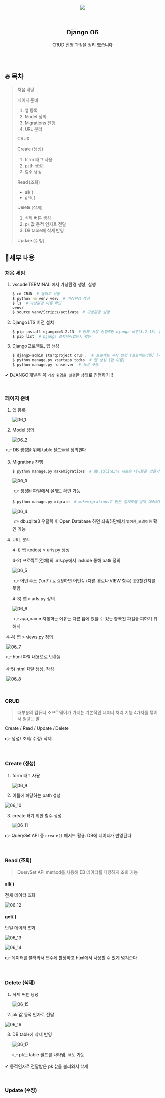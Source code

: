 <div align="center">
  <p>
    <img src="../README.assets/unicorn.png">
  </p>
  <br>
  <h2>Django 06</h2>
  <p>CRUD 진행 과정을 정리 했습니다</p>
  <br>
  <br>
</div>












## 🔥 목차

> 처음 세팅
>
> 페이지 준비
>
> 1. 앱 등록
> 2. Model 정의
> 3. Migrations 진행
> 4. URL 분리
>
> CRUD
>
> Create (생성)
>
> 1. form 태그 사용
> 2.  path 생성
> 3. 함수 생성
> 
>Read (조회)
> 
>- all( )
> - get( )
> 
>Delete (삭제)
> 
>1. 삭제 버튼 생성
> 2. pk 값 동적 인자로 전달
> 3. DB table에 삭제 반영
>
> Update (수정)
>

## 🔧세부 내용

### 처음 세팅

1. vscode TERMINAL 에서 가상환경 생성, 실행

    ```bash
    $ cd CRUD  # 폴더로 이동
    $ python -m venv venv  # 가상환경 생성
    $ ls  # 가상환경 이름 확인
    venv/
    $ source venv/Scripts/activate  # 가상환경 실행
    ```
    
2. Django LTS 버전 설치

    ```bash
    $ pip install django==3.2.13  # 현재 가장 안정적인 django 버전(3.2.13) 설치
    $ pip list  # Django 설치되어있는지 확인 
    ```

3. Django 프로젝트, 앱 생성

   ```bash
   $ django-admin startproject crud .  # 프로젝트 시작 명령 [프로젝트이름] [시작할경로]
   $ python manage.py startapp todos  # 앱 생성 [앱 이름]
   $ python manage.py runserver  # 서버 구동
   ```

✔ DJANGO 개발은 꼭 `가상 환경을 실행`한 상태로 진행하기 !!

<br>

### 페이지 준비

1. 앱 등록

   ![06_1](../README.assets/06_1.png)

2. Model 정의

   ![06_2](README.assets/06_2.png)

​			👉 DB 생성을 위해 table 필드들을 정의한다

3. Migrations 진행

   ```bash
   $ python manage.py makemigrations  # db.sqlite3의 새로운 테이블을 만들기 위한 설계도 생성
   ```
   ![06_3](README.assets/06_3.png)

   ​	👉 생성된 파일에서 설계도 확인 가능 

   ```bash
   $ python manage.py migrate  # makemigrations로 만든 설계도를 실제 데이터베이스에 반영하는 과정
   ```

   ![06_4](README.assets/06_4.png)

   ​	👉 db.sqlite3 우클릭 후 Open Database 하면 좌측하단에서 `앱이름_모델이름` 확인 가능

4. URL 분리

   4-1) 앱 (todos) > urls.py 생성

   4-2) 프로젝트(전체)의 urls.py에서 include 통해 path 정의 

   ![06_5](README.assets/06_5.png)

   ​	👉 어떤 주소 ('url/') 로 `요청`하면 어떤걸 (다른 경로나 VIEW 함수) `응답`할건지를 뜻함

   4-3) 앱 > urls.py 정의

   ![06_6](README.assets/06_6.png)

   ​	👉 app_name 지정하는 이유는 다른 앱에 있을 수 있는 중복된 파일을 피하기 위해서

​		4-4) 앱 > views.py 정의

​		![06_7](README.assets/06_7.png)

​			👉 html 파일 내용으로 반환됨

​		4-5) html 파일 생성, 작성

​		![06_8](README.assets/06_8.png)

<br>

### CRUD

> 대부분의 컴퓨터 소프트웨어가 가지는 기본적인 데이터 처리 기능 4가지를 묶어서 일컫는 말

Create / Read / Update / Delete

👉 생성/ 조회/ 수정/ 삭제

<br>

### Create (생성)

1. form 태그 사용

   ![06_9](README.assets/06_9.png)

2.  이름에 해당하는 path 생성

   ![06_10](README.assets/06_10.png)

3. create 하기 위한 함수 생성

   ![06_11](README.assets/06_11.png)

👉 QuerySet API 중 `create()` 메서드 활용. DB에 데이터가 반영된다

<br>

### Read (조회)

> QuerySet API method를 사용해 DB 데이터를 다양하게 조회 가능

#### all( )

전체 데이터 조회

![06_12](README.assets/06_12.png)

#### get( )

단일 데이터 조회

![06_13](README.assets/06_13.png)

![06_14](README.assets/06_14.png)

👉 데이터를 불러와서 변수에 할당하고 html에서 사용할 수 있게 넘겨준다

<br>

### Delete (삭제)

1. 삭제 버튼 생성

   ![06_15](README.assets/06_15.png)

2.  pk 값 동적 인자로 전달

   ![06_16](README.assets/06_16.png)

3. DB table에 삭제 반영

   ![06_17](README.assets/06_17.png)

   👉 pk는 table 필드를 나타냄. id도 가능

✔ 동적인자로 전달받은 pk 값을 불러와서 삭제

<br>

### Update (수정)
